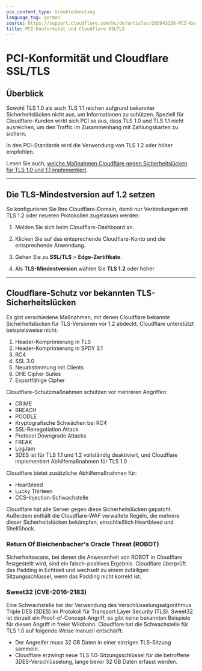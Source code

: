 ```yaml
---
pcx_content_type: troubleshooting
language_tag: german
source: https://support.cloudflare.com/hc/de/articles/205043158-PCI-Konformit%C3%A4t-und-Cloudflare-SSL-TLS
title: PCI-Konformität und Cloudflare SSLTLS 
---
```


# PCI-Konformität und Cloudflare SSL/TLS 



## Überblick

Sowohl TLS 1.0 als auch TLS 1.1 reichen aufgrund bekannter Sicherheitslücken nicht aus, um Informationen zu schützen. Speziell für Cloudflare-Kunden wirkt sich PCI so aus, dass TLS 1.0 und TLS 1.1 nicht ausreichen, um den Traffic im Zusammenhang mit Zahlungskarten zu sichern.

In den PCI-Standards wird die Verwendung von TLS 1.2 oder höher empfohlen.

Lesen Sie auch, [welche Maßnahmen Cloudflare gegen Sicherheitslücken für TLS 1.0 und 1.1 implementiert](https://support.cloudflare.com/hc/de/articles/205043158#h_1TWWDdoBc31LFYj9kVNwlu).

___

## Die TLS-Mindestversion auf 1.2 setzen

So konfigurieren Sie Ihre Cloudflare-Domain, damit nur Verbindungen mit TLS 1.2 oder neueren Protokollen zugelassen werden:

1. Melden Sie sich beim Cloudflare-Dashboard an.

2. Klicken Sie auf das entsprechende Cloudflare-Konto und die entsprechende Anwendung.

4. Gehen Sie zu **SSL/TLS** > **Edge-Zertifikate**.

5. Als **TLS-Mindestversion** wählen Sie **TLS 1.2** oder höher

___

## Cloudflare-Schutz vor bekannten TLS-Sicherheitslücken

Es gibt verschiedene Maßnahmen, mit denen Cloudflare bekannte Sicherheitslücken für TLS-Versionen vor 1.2 abdeckt. Cloudflare unterstützt beispielsweise nicht:

1.  Header-Komprimierung in TLS
2.  Header-Komprimierung in SPDY 3.1
3.  RC4
4.  SSL 3.0
5.  Neuabstimmung mit Clients
6.  DHE Cipher Suites
7.  Exportfähige Cipher

Cloudflare-Schutzmaßnahmen schützen vor mehreren Angriffen:

-   CRIME
-   BREACH
-   POODLE
-   Kryptografische Schwächen bei RC4
-   SSL-Renegotiation Attack
-   Protocol Downgrade Attacks
-   FREAK
-   LogJam
-   3DES ist für TLS 1.1 und 1.2 vollständig deaktiviert, und Cloudflare implementiert Abhilfemaßnahmen für TLS 1.0

Cloudflare bietet zusätzliche Abhilfemaßnahmen für:

-   Heartbleed
-   Lucky Thirteen
-   CCS-Injection-Schwachstelle

Cloudflare hat alle Server gegen diese Sicherheitslücken gepatcht. Außerdem enthält die Cloudflare-WAF verwaltete Regeln, die mehrere dieser Sicherheitslücken bekämpfen, einschließlich Heartbleed und ShellShock.

### Return Of Bleichenbacher's Oracle Threat (ROBOT)

Sicherheitsscans, bei denen die Anwesenheit von ROBOT in Cloudflare festgestellt wird, sind ein falsch-positives Ergebnis. Cloudflare überprüft das Padding in Echtzeit und wechselt zu einem zufälligen Sitzungsschlüssel, wenn das Padding nicht korrekt ist.

### Sweet32 (CVE-2016-2183)

Eine Schwachstelle bei der Verwendung des Verschlüsselungsalgorithmus Triple DES (3DES) im Protokoll für Transport Layer Security (TLS). Sweet32 ist derzeit ein Proof-of-Concept-Angriff, es gibt keine bekannten Beispiele für diesen Angriff in freier Wildbahn. Cloudflare hat die Schwachstelle für TLS 1.0 auf folgende Weise manuell entschärft:

-   Der Angreifer muss 32 GB Daten in einer einzigen TLS-Sitzung sammeln.
-   Cloudflare erzwingt neue TLS 1.0-Sitzungsschlüssel für die betroffene 3DES-Verschlüsselung, lange bevor 32 GB Daten erfasst werden.
